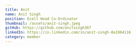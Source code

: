 ```yaml
---
title: Anit
name: Anit Singh
position: Ecell Head Co-Ordinator
thumbnail: /assets/anit-singh.jpeg
gitHub: https://github.com/anitsingh367
linkedIn: https://in.linkedin.com/in/anit-singh-8a1964116
category: member
---
```

